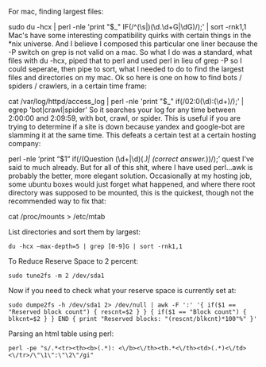 For mac, finding largest files: 

sudo du -hcx | perl -nle 'print "$_" IF(/^(\s|)(\d\.\d+G|\dG)/);' | sort -rnk1,1 
Mac's have some interesting compatibility quirks with certain things in the *nix universe. And I believe I composed this particular one liner because the -P switch on grep is not valid on a mac. So what I do was a standard, what files with du -hcx, piped that to perl and used perl in lieu of grep -P so I could seperate, then pipe to sort, what I needed to do to find the largest files and directories on my mac. Ok so here is one on how to find bots / spiders / crawlers, in a certain time frame: 

cat /var/log/httpd/access_log | perl -nle 'print "$_" if(/02:0(\d):(\d+)/);' | egrep 'bot|crawl|spider'
So it searches your log for any time between 2:00:00 and 2:09:59, with bot, crawl, or spider. This is useful if you are trying to determine if a site is down because yandex and google-bot are slamming it at the same time. This defeats a certain test at a certain hosting company: 

perl -nle ‘print “$1” if(/(Question (\d+|\d)(.*)| (correct answer.*))/);’ quest
I've said to much already. But for all of this shit, where I have used perl...awk is probably the better, more elegant solution. 
Occasionally at my hosting job, some ubuntu boxes would just forget what happened, and where there root directory was supposed to be mounted, this is the quickest, though not the recommended way to fix that:


cat /proc/mounts > /etc/mtab


List directories and sort them by largest:

```
du -hcx –max-depth=5 | grep [0-9]G | sort -rnk1,1
```


To Reduce Reserve Space to 2 percent:
```
sudo tune2fs -m 2 /dev/sda1
```

Now if you need to check what your reserve space is currently set at:

```
sudo dumpe2fs -h /dev/sda1 2> /dev/null | awk -F ':' '{ if($1 == "Reserved block count") { rescnt=$2 } } { if($1 == "Block count") { blkcnt=$2 } } END { print "Reserved blocks: "(rescnt/blkcnt)*100"%" }'

```


Parsing an html table using perl:
```
perl -pe "s/.*<tr><th><b>(.*): <\/b><\/th><th.*<\/th><td>(.*)<\/td><\/tr>/\"\1\":\"\2\"/gi"
```
